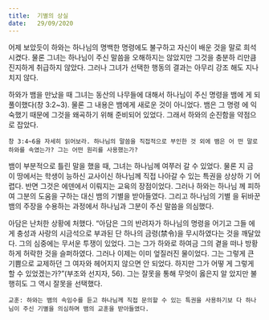 ```yaml
---
title:  기별의 상실
date:   29/09/2020
---
```


어제 보았듯이 하와는 하나님의 명백한 명령에도 불구하고 자신이 배운 것을 말로 희석시켰다. 물론 그녀는 하나님이 주신 말씀을 오해하지는 않았지만 그것을 충분하 리만큼 진지하게 취급하지 않았다. 그러나 그녀가 선택한 행동의 결과는 아무리 강조 해도 지나치지 않다.

하와가 뱀을 만났을 때 그녀는 동산의 나무들에 대해서 하나님이 주신 명령을 뱀에 게 되풀이했다(창 3:2~3). 물론 그 내용은 뱀에게 새로운 것이 아니었다. 뱀은 그 명령 에 익숙했기 때문에 그것을 왜곡하기 위해 준비되어 있었다. 그래서 하와의 순진함을 약점으로 잡았다.

`창 3:4~6을 자세히 읽어보라. 하나님의 말씀을 직접적으로 부인한 것 외에 뱀은 어 떤 말로 하와를 속였는가? 그는 어떤 원리를 사용했는가?`

뱀이 부분적으로 틀린 말을 했을 때, 그녀는 하나님께 여쭈러 갈 수 있었다. 물론 지 금 이 땅에서는 학생이 능하신 교사이신 하나님께 직접 나아갈 수 있는 특권을 상상하 기 어렵다. 반면 그것은 에덴에서 이뤄지는 교육의 장점이었다. 그러나 하와는 하나님 께 피하여 그분의 도움을 구하는 대신 뱀의 기별을 받아들였다. 그리고 하나님의 기별 을 뒤바꾼 뱀의 주장을 수용하는 과정에서 하나님과 그분이 주신 말씀을 의심했다.

아담은 난처한 상황에 처했다. “아담은 그의 반려자가 하나님의 명령을 어기고 그들 에게 충성과 사랑의 시금석으로 부과된 단 하나의 금령(禁令)을 무시하였다는 것을 깨달았다. 그의 심중에는 무서운 투쟁이 있었다. 그는 그가 하와로 하여금 그의 곁을 떠나 방황하게 허락한 것을 슬퍼하였다. 그러나 이제는 이미 엎질러진 물이었다. 그는 그렇게 큰 기쁨으로 교제하던 그 여자와 헤어지지 않으면 안 되었다. 하지만 그가 어떻 게 그렇게 할 수 있었겠는가?”(부조와 선지자, 56). 그는 잘못을 통해 무엇이 옳은지 알 았지만 불행히도 그 역시 잘못을 선택했다.

`교훈: 하와는 뱀의 속임수를 듣고 하나님께 직접 문의할 수 있는 특권을 사용하기보 다 하나님이 주신 기별을 의심하며 뱀의 교훈을 받아들였다.`